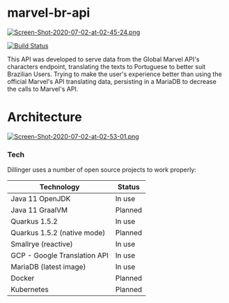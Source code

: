 # marvel-br-api

[![Screen-Shot-2020-07-02-at-02-45-24.png](https://i.postimg.cc/9FgyF1qR/Screen-Shot-2020-07-02-at-02-45-24.png)](https://postimg.cc/fJXV8cCD)

[![Build Status](https://travis-ci.org/joemccann/dillinger.svg?branch=master)]()

This API was developed to serve data from the Global Marvel API's characters endpoint, translating the texts to Portuguese to better suit Brazilian Users.
Trying to make the user's experience better than using the official Marvel's API translating data, persisting in a MariaDB to decrease the calls to Marvel's API.

# Architecture

[![Screen-Shot-2020-07-02-at-02-53-01.png](https://i.postimg.cc/bvVxVhQv/Screen-Shot-2020-07-02-at-02-53-01.png)](https://postimg.cc/WDrqtxYR)

### Tech

Dillinger uses a number of open source projects to work properly:

| Technology | Status |
| ------ | ------ |
| Java 11 OpenJDK | In use |
| Java 11 GraalVM | Planned |
| Quarkus 1.5.2 | In use |
| Quarkus 1.5.2 (native mode) | Planned |
| Smallrye (reactive) | In use |
| GCP - Google Translation API | In use |
| MariaDB (latest image) | In use |
| Docker | Planned |
| Kubernetes | Planned |

